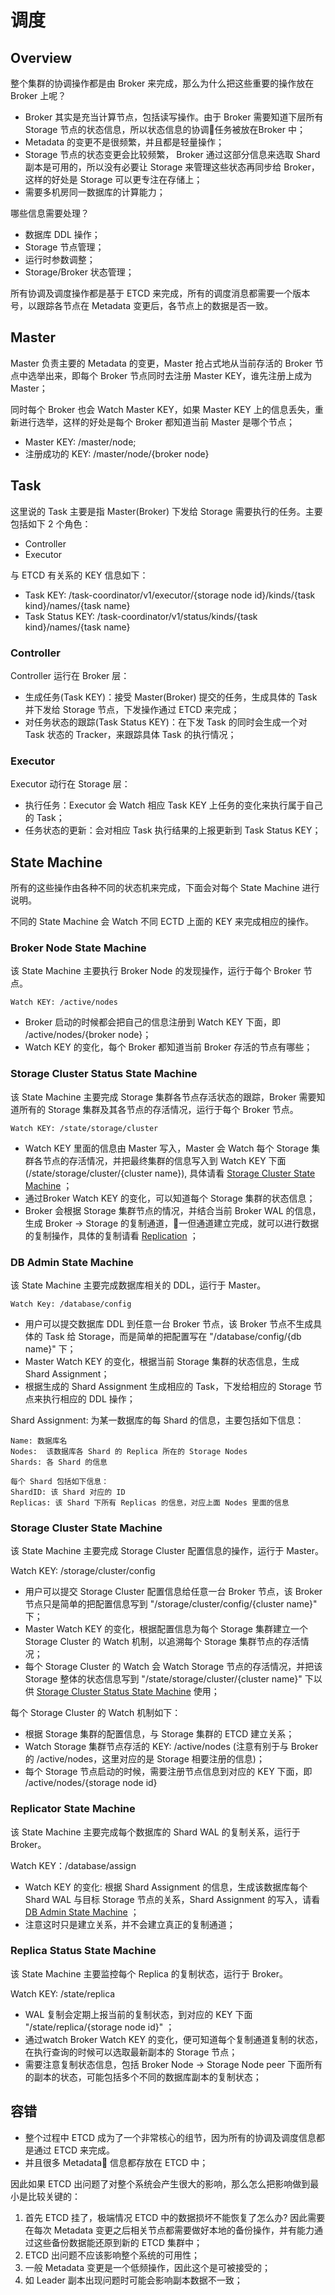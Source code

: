 # 调度

## Overview

整个集群的协调操作都是由 Broker 来完成，那么为什么把这些重要的操作放在 Broker 上呢？
- Broker 其实是充当计算节点，包括读写操作。由于 Broker 需要知道下层所有 Storage 节点的状态信息，所以状态信息的协调任务被放在Broker 中；
- Metadata 的变更不是很频繁，并且都是轻量操作；
- Storage 节点的状态变更会比较频繁， Broker 通过这部分信息来选取 Shard 副本是可用的，所以没有必要让 Storage 来管理这些状态再同步给 Broker，这样的好处是 Storage 可以更专注在存储上；
- 需要多机房同一数据库的计算能力；

哪些信息需要处理？
- 数据库 DDL 操作；
- Storage 节点管理；
- 运行时参数调整；
- Storage/Broker 状态管理；

所有协调及调度操作都是基于 ETCD 来完成，所有的调度消息都需要一个版本号，以跟踪各节点在 Metadata 变更后，各节点上的数据是否一致。

## Master

Master 负责主要的 Metadata 的变更，Master 抢占式地从当前存活的 Broker 节点中选举出来，即每个 Broker 节点同时去注册 Master KEY，谁先注册上成为 Master；

同时每个 Broker 也会 Watch Master KEY，如果 Master KEY 上的信息丢失，重新进行选举，这样的好处是每个 Broker 都知道当前 Master 是哪个节点；

- Master KEY: /master/node;
- 注册成功的 KEY: /master/node/{broker node}

## Task

这里说的 Task 主要是指 Master(Broker) 下发给 Storage 需要执行的任务。主要包括如下 2 个角色：
- Controller
- Executor

与 ETCD 有关系的 KEY 信息如下：
- Task KEY: /task-coordinator/v1/executor/{storage node id}/kinds/{task kind}/names/{task name}
- Task Status KEY: /task-coordinator/v1/status/kinds/{task kind}/names/{task name}

### Controller

Controller 运行在 Broker 层：
- 生成任务(Task KEY)：接受 Master(Broker) 提交的任务，生成具体的 Task 并下发给 Storage 节点，下发操作通过 ETCD 来完成；
- 对任务状态的跟踪(Task Status KEY)：在下发 Task 的同时会生成一个对 Task 状态的 Tracker，来跟踪具体 Task 的执行情况；

### Executor

Executor 动行在 Storage 层：
- 执行任务：Executor 会 Watch 相应 Task KEY 上任务的变化来执行属于自己的 Task；
- 任务状态的更新：会对相应 Task 执行结果的上报更新到 Task Status KEY；

## State Machine

所有的这些操作由各种不同的状态机来完成，下面会对每个 State Machine 进行说明。

不同的 State Machine 会 Watch 不同 ECTD 上面的 KEY 来完成相应的操作。

### Broker Node State Machine

该 State Machine 主要执行 Broker Node 的发现操作，运行于每个 Broker 节点。

`Watch KEY: /active/nodes`

- Broker 启动的时候都会把自己的信息注册到 Watch KEY 下面，即 /active/nodes/{broker node}；
- Watch KEY 的变化，每个 Broker 都知道当前 Broker 存活的节点有哪些；

### Storage Cluster Status State Machine

该 State Machine 主要完成 Storage 集群各节点存活状态的跟踪，Broker 需要知道所有的 Storage 集群及其各节点的存活情况，运行于每个 Broker 节点。

`Watch KEY: /state/storage/cluster`

- Watch KEY 里面的信息由 Master 写入，Master 会 Watch 每个 Storage 集群各节点的存活情况，并把最终集群的信息写入到 Watch KEY 下面(/state/storage/cluster/{cluster name}), 具体请看  [Storage Cluster State Machine](./coordinator.html#storage-cluster-state-machine) ；
- 通过Broker Watch KEY 的变化，可以知道每个 Storage 集群的状态信息；
- Broker 会根据 Storage 集群节点的情况，并结合当前 Broker WAL 的信息，生成 Broker -> Storage 的复制通道，一但通道建立完成，就可以进行数据的复制操作，具体的复制请看 [Replication](./replication.html) ；

### DB Admin State Machine

该 State Machine 主要完成数据库相关的 DDL，运行于 Master。

`Watch Key: /database/config`

- 用户可以提交数据库 DDL 到任意一台 Broker 节点，该 Broker 节点不生成具体的 Task 给 Storage，而是简单的把配置写在 "/database/config/{db name}" 下；
- Master Watch KEY 的变化，根据当前 Storage 集群的状态信息，生成 Shard Assignment；
- 根据生成的 Shard Assignment 生成相应的 Task，下发给相应的 Storage 节点来执行相应的 DDL 操作；

Shard Assignment: 为某一数据库的每 Shard 的信息，主要包括如下信息：
```
Name: 数据库名
Nodes:  该数据库各 Shard 的 Replica 所在的 Storage Nodes
Shards: 各 Shard 的信息

每个 Shard 包括如下信息：
ShardID: 该 Shard 对应的 ID
Replicas: 该 Shard 下所有 Replicas 的信息，对应上面 Nodes 里面的信息
```

### Storage Cluster State Machine

该 State Machine 主要完成 Storage Cluster 配置信息的操作，运行于 Master。

Watch KEY: /storage/cluster/config

- 用户可以提交 Storage Cluster 配置信息给任意一台 Broker 节点，该 Broker 节点只是简单的把配置信息写到 "/storage/cluster/config/{cluster name}" 下；
- Master Watch KEY 的变化，根据配置信息为每个 Storage 集群建立一个 Storage Cluster 的 Watch 机制，以追溯每个 Storage 集群节点的存活情况；
- 每个 Storage Cluster 的 Watch 会 Watch Storage 节点的存活情况，并把该 Storage 整体的状态信息写到 "/state/storage/cluster/{cluster name}" 下以供 [Storage Cluster Status State Machine](./coordinator.html#storage-cluster-status-state-machine) 使用；


每个 Storage Cluster 的 Watch 机制如下：
- 根据 Storage 集群的配置信息，与 Storage 集群的 ETCD 建立关系；
- Watch Storage 集群节点存活的 KEY: /active/nodes (注意有别于与 Broker 的 /active/nodes，这里对应的是 Storage 相要注册的信息)；
- 每个 Storage 节点启动的时候，需要注册节点信息到对应的 KEY 下面，即 /active/nodes/{storage node id}

### Replicator State Machine

该 State Machine 主要完成每个数据库的 Shard WAL 的复制关系，运行于 Broker。

Watch KEY：/database/assign

- Watch KEY 的变化: 根据 Shard Assignment 的信息，生成该数据库每个 Shard WAL 与目标 Storage 节点的关系，Shard Assignment 的写入，请看 [DB Admin State Machine](./coordinator.html#db-admin-state-machine) ；
- 注意这时只是建立关系，并不会建立真正的复制通道；

### Replica Status State Machine

该 State Machine 主要监控每个 Replica 的复制状态，运行于 Broker。

Watch KEY: /state/replica

- WAL 复制会定期上报当前的复制状态，到对应的 KEY 下面 "/state/replica/{storage node id}" ；
- 通过watch Broker Watch KEY 的变化，便可知道每个复制通道复制的状态，在执行查询的时候可以选取最新副本的 Storage 节点；
- 需要注意复制状态信息，包括 Broker Node -> Storage Node peer 下面所有的副本的状态，可能包括多个不同的数据库副本的复制状态；

## 容错

- 整个过程中 ETCD 成为了一个非常核心的组节，因为所有的协调及调度信息都是通过 ETCD 来完成。
- 并且很多 Metadata 信息都存放在 ETCD 中；

因此如果 ETCD 出问题了对整个系统会产生很大的影响，那么怎么把影响做到最小是比较关键的：
1. 首先 ETCD 挂了，极端情况 ETCD 中的数据损坏不能恢复了怎么办? 因此需要在每次 Metadata 变更之后相关节点都需要做好本地的备份操作，并有能力通过这些备份数据能还原到新的 ETCD 集群中；
2. ETCD 出问题不应该影响整个系统的可用性；
3. 一般 Metadata 变更是一个低频操作，因此这个是可被接受的；
4. 如 Leader 副本出现问题时可能会影响副本数据不一致；